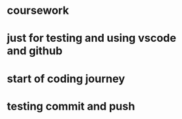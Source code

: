 # coursework
# just for testing and using vscode and github
# start of coding journey
# testing commit and push